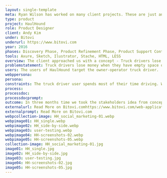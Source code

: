 ```yaml
---
layout: single-template
meta: Ryan Wilson has worked on many client projects. These are just an example of some of the excellent product design work that he could do on your project.
type: product
project: HaulHound
role: Product Designer
client: Andy Kim
under: Bitovi
underurl: https://www.bitovi.com
year: 2016
phases: Discovery Phase, Product Refinement Phase, Product Support Contract, Product Review Contract
tools: Axure, Sketch, Ilustrator, Stache, HTML, LESS
overview: The client approached us with a concept - Truck drivers lose money whenever they have to drive home with partial or completely empty trailers – how do we help them fill their trucks?<br/><br/>In three months, the client wanted to unveil a solution at a trade show. In that time, we delivered a fully-functional mobile app in both Android and Apple app stores.
problemstatement: Truck drivers lose money when they have empty space on their trucks. Driving back to home-base with an empty trailer is called 'deadheading'. Not only does an empty truck mean that there won't be a paycheck associated with delivering goods, but also the cost of fuel on the return trip.<br/><br/>HaulHound had the idea to build an application that would be 'the Uber for the trucking industry'. This application would give truck drivers the ability to fill a portion or all empty space in their trailer using a mobile and web-based logistics search engine. Users can search and schedule pickups in their destination city so they won't have to drive back with an empty trailer.
users: The users of HaulHound target the owner-operator truck driver.
webppersona:
persona:
constraints: The truck driver user spends most of their time driving. We are creating a mobile application to assist them in filling their trucks, yet we don't want the user to interact with their mobile device while driving.
process:
processdoc:
processdocprompt:
outcome: In three months time we took the stakeholders idea from concept to MVP – but really more than that. We had a highly polished application ready for users to sign up for the service at a trucking trade show. Along with the product design work, I helped to - Refine the HaulHound logo, develop marketing materials and trade show backdrops, and create motion graphics and promotional videos for display at HaulHound's trade show booth.
externalurl: Read More on Bitovi.comhttps://www.bitovi.com/web-application-consulting-work/haulhound-trucking-web-app
externalprompt: Read More on Bitovi.com
webpcollection-image: HH_social_marketing-01.webp
webpimage01: HH_single.webp
webpimage02: HH_side-by-side.webp
webpimage03: user-testing.webp
webpimage04: HH-screenshots-02.webp
webpimage05: HH-screenshots-05.webp
collection-image: HH_social_marketing-01.jpg
image01: HH_single.jpg
image02: HH_side-by-side.jpg
image03: user-testing.jpg
image04: HH-screenshots-02.jpg
image05: HH-screenshots-05.jpg
---
```

